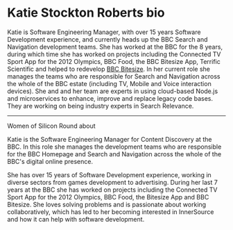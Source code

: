 # Katie Stockton Roberts bio

Katie is Software Engineering Manager, with over 15 years Software Development experience, and currently heads up the BBC Search and Navigation development teams.  She has worked at the BBC for the 8 years, during which time she has worked on projects including the Connected TV Sport App for the 2012 Olympics, BBC Food, the BBC Bitesize App, Terrific Scientific and helped to redevelop <a href="http://www.bbc.com/bitesize">BBC Bitesize</a>.  In her current role she manages the teams who are responsible for Search and Navigation across the whole of the BBC estate (including TV, Mobile and Voice interaction devices).  She and and her team are experts in using cloud-based Node.js and microservices to enhance, improve and replace legacy code bases. They are working on being industry experts in Search Relevance.



----
Women of Silicon Round about

Katie is the Software Engineering Manager for Content Discovery at the BBC. In this role she manages the development teams who are responsible for the BBC Homepage and Search and Navigation across the whole of the BBC's digital online presence.

She has over 15 years of Software Development experience, working in diverse sectors from games development to advertising. During her last 7 years at the BBC she has worked on projects including the Connected TV Sport App for the 2012 Olympics, BBC Food, the Bitesize App and BBC Bitesize. She loves solving problems and is passionate about working collaboratively, which has led to her becoming interested in InnerSource and how it can help with software development.
